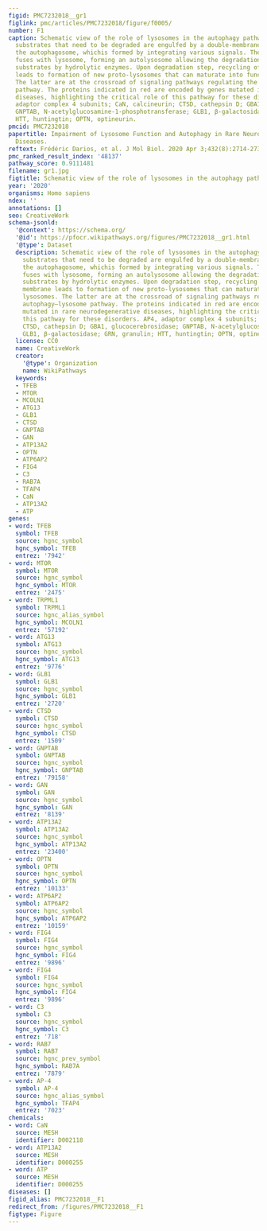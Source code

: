 ```yaml
---
figid: PMC7232018__gr1
figlink: pmc/articles/PMC7232018/figure/f0005/
number: F1
caption: Schematic view of the role of lysosomes in the autophagy pathway. Cellular
  substrates that need to be degraded are engulfed by a double-membrane compartment,
  the autophagosome, whichis formed by integrating various signals. The autophagosome
  fuses with lysosome, forming an autolysosome allowing the degradation of cellular
  substrates by hydrolytic enzymes. Upon degradation step, recycling of lysosome membrane
  leads to formation of new proto-lysosomes that can maturate into functional lysosomes.
  The latter are at the crossroad of signaling pathways regulating the autophagy–lysosome
  pathway. The proteins indicated in red are encoded by genes mutated in rare neurodegenerative
  diseases, highlighting the critical role of this pathway for these disorders. AP4,
  adaptor complex 4 subunits; CaN, calcineurin; CTSD, cathepsin D; GBA1, glucocerebrosidase;
  GNPTAB, N-acetylglucosamine-1-phosphotransferase; GLB1, β-galactosidase; GRN, granulin;
  HTT, huntingtin; OPTN, optineurin.
pmcid: PMC7232018
papertitle: Impairment of Lysosome Function and Autophagy in Rare Neurodegenerative
  Diseases.
reftext: Frédéric Darios, et al. J Mol Biol. 2020 Apr 3;432(8):2714-2734.
pmc_ranked_result_index: '48137'
pathway_score: 0.9111481
filename: gr1.jpg
figtitle: Schematic view of the role of lysosomes in the autophagy pathway
year: '2020'
organisms: Homo sapiens
ndex: ''
annotations: []
seo: CreativeWork
schema-jsonld:
  '@context': https://schema.org/
  '@id': https://pfocr.wikipathways.org/figures/PMC7232018__gr1.html
  '@type': Dataset
  description: Schematic view of the role of lysosomes in the autophagy pathway. Cellular
    substrates that need to be degraded are engulfed by a double-membrane compartment,
    the autophagosome, whichis formed by integrating various signals. The autophagosome
    fuses with lysosome, forming an autolysosome allowing the degradation of cellular
    substrates by hydrolytic enzymes. Upon degradation step, recycling of lysosome
    membrane leads to formation of new proto-lysosomes that can maturate into functional
    lysosomes. The latter are at the crossroad of signaling pathways regulating the
    autophagy–lysosome pathway. The proteins indicated in red are encoded by genes
    mutated in rare neurodegenerative diseases, highlighting the critical role of
    this pathway for these disorders. AP4, adaptor complex 4 subunits; CaN, calcineurin;
    CTSD, cathepsin D; GBA1, glucocerebrosidase; GNPTAB, N-acetylglucosamine-1-phosphotransferase;
    GLB1, β-galactosidase; GRN, granulin; HTT, huntingtin; OPTN, optineurin.
  license: CC0
  name: CreativeWork
  creator:
    '@type': Organization
    name: WikiPathways
  keywords:
  - TFEB
  - MTOR
  - MCOLN1
  - ATG13
  - GLB1
  - CTSD
  - GNPTAB
  - GAN
  - ATP13A2
  - OPTN
  - ATP6AP2
  - FIG4
  - C3
  - RAB7A
  - TFAP4
  - CaN
  - ATP13A2
  - ATP
genes:
- word: TFEB
  symbol: TFEB
  source: hgnc_symbol
  hgnc_symbol: TFEB
  entrez: '7942'
- word: MTOR
  symbol: MTOR
  source: hgnc_symbol
  hgnc_symbol: MTOR
  entrez: '2475'
- word: TRPML1
  symbol: TRPML1
  source: hgnc_alias_symbol
  hgnc_symbol: MCOLN1
  entrez: '57192'
- word: ATG13
  symbol: ATG13
  source: hgnc_symbol
  hgnc_symbol: ATG13
  entrez: '9776'
- word: GLB1
  symbol: GLB1
  source: hgnc_symbol
  hgnc_symbol: GLB1
  entrez: '2720'
- word: CTSD
  symbol: CTSD
  source: hgnc_symbol
  hgnc_symbol: CTSD
  entrez: '1509'
- word: GNPTAB
  symbol: GNPTAB
  source: hgnc_symbol
  hgnc_symbol: GNPTAB
  entrez: '79158'
- word: GAN
  symbol: GAN
  source: hgnc_symbol
  hgnc_symbol: GAN
  entrez: '8139'
- word: ATP13A2
  symbol: ATP13A2
  source: hgnc_symbol
  hgnc_symbol: ATP13A2
  entrez: '23400'
- word: OPTN
  symbol: OPTN
  source: hgnc_symbol
  hgnc_symbol: OPTN
  entrez: '10133'
- word: ATP6AP2
  symbol: ATP6AP2
  source: hgnc_symbol
  hgnc_symbol: ATP6AP2
  entrez: '10159'
- word: FIG4
  symbol: FIG4
  source: hgnc_symbol
  hgnc_symbol: FIG4
  entrez: '9896'
- word: FIG4
  symbol: FIG4
  source: hgnc_symbol
  hgnc_symbol: FIG4
  entrez: '9896'
- word: C3
  symbol: C3
  source: hgnc_symbol
  hgnc_symbol: C3
  entrez: '718'
- word: RAB7
  symbol: RAB7
  source: hgnc_prev_symbol
  hgnc_symbol: RAB7A
  entrez: '7879'
- word: AP-4
  symbol: AP-4
  source: hgnc_alias_symbol
  hgnc_symbol: TFAP4
  entrez: '7023'
chemicals:
- word: CaN
  source: MESH
  identifier: D002118
- word: ATP13A2
  source: MESH
  identifier: D000255
- word: ATP
  source: MESH
  identifier: D000255
diseases: []
figid_alias: PMC7232018__F1
redirect_from: /figures/PMC7232018__F1
figtype: Figure
---
```

